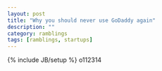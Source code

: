 ```yaml
---
layout: post
title: "Why you should never use GoDaddy again"
description: ""
category: ramblings
tags: [ramblings, startups]
---
```

{% include JB/setup %}
o112314

